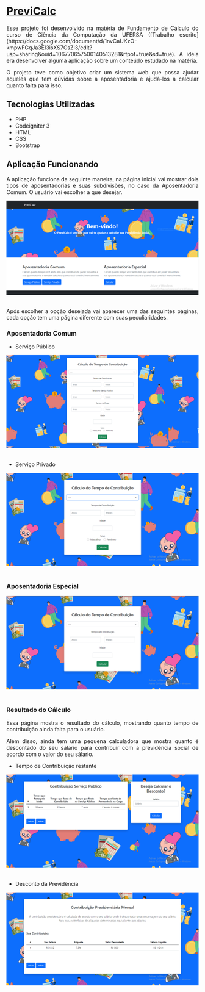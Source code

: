 # [PreviCalc](https://docs.google.com/document/d/1nvCaUKzO-kmpwFGqJa3EI3isXS7GsZl3/edit?usp=sharing&ouid=106770657500140513281&rtpof=true&sd=true)

<p style="text-align: justify;">
Esse projeto foi desenvolvido na matéria de Fundamento de Cálculo do curso de Ciência da Computação da UFERSA ([Trabalho escrito](https://docs.google.com/document/d/1nvCaUKzO-kmpwFGqJa3EI3isXS7GsZl3/edit?usp=sharing&ouid=106770657500140513281&rtpof=true&sd=true). A ideia era desenvolver alguma aplicação sobre um conteúdo estudado na matéria.</p>
<p style="text-align: justify;">O projeto teve como objetivo criar um sistema web que possa ajudar aqueles que tem dúvidas sobre a aposentadoria e ajudá-los a calcular quanto falta para isso.</p>

## Tecnologias Utilizadas

<ul>
    <li>PHP</li>
    <li>Codeigniter 3</li>
    <li>HTML</li>
    <li>CSS</li>
    <li>Bootstrap</li>
</ul>

## Aplicação Funcionando
<p style="text-align: justify;">A aplicação funciona da seguinte maneira, na página inicial vai mostrar dois tipos de aposentadorias e suas subdivisões, no caso da Aposentadoria Comum. O usuário vai escolher a que desejar.</p>

<div style="display: inline_block">
    <img style="text-align: center;" src="https://github.com/emersonviniciusbraga/PreviCalc/blob/main/assets/img/tela%201.PNG">
</div><br>

<p style="text-align: justify;">Após escolher a opção desejada vai aparecer uma das seguintes páginas, cada opção tem uma página diferente com suas peculiaridades.</p>

### Aposentadoria Comum

<ul>
    <li>Serviço Público</li>
</ul>

<div style="display: inline_block">
    <img style="text-align: center;" src="https://github.com/emersonviniciusbraga/PreviCalc/blob/main/assets/img/tela%202.PNG">
</div><br>

<ul>
    <li>Serviço Privado</li>
</ul>

<div style="display: inline_block">
    <img style="text-align: center;" src="https://github.com/emersonviniciusbraga/PreviCalc/blob/main/assets/img/tela%203.PNG">
</div><br>

### Aposentadoria Especial

<div style="display: inline_block">
    <img style="text-align: center;" src="https://github.com/emersonviniciusbraga/PreviCalc/blob/main/assets/img/tela%204.PNG">
</div><br>

### Resultado do Cálculo

<p style="text-align: justify;">Essa página mostra o resultado do cálculo, mostrando quanto tempo de contribuição ainda falta para o usuário.</p>

<p style="text-align: justify;">Além disso, ainda tem uma pequena calculadora que mostra quanto é descontado do seu sálario para contribuir com a previdência social de acordo com o valor do seu sálario.</p>


<ul>
    <li>Tempo de Contribuição restante</li>
</ul>

<div style="display: inline_block">
    <img style="text-align: center;" src="https://github.com/emersonviniciusbraga/PreviCalc/blob/main/assets/img/tela%205.PNG">
</div><br>

<ul>
    <li>Desconto da Previdência</li>
</ul>

<div style="display: inline_block">
    <img style="text-align: center;" src="https://github.com/emersonviniciusbraga/PreviCalc/blob/main/assets/img/tela%206.PNG">
</div><br>
